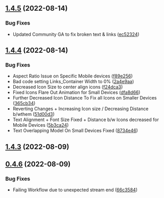 ## [1.4.5](https://github.com/Prathamesh-Shanbhag/Portfolio-Website/compare/v1.4.4...v1.4.5) (2022-08-14)


### Bug Fixes

* Updated Community GA to fix broken text & links ([ec52324](https://github.com/Prathamesh-Shanbhag/Portfolio-Website/commit/ec52324b8196359119b972fcdcdc4c86c45fd825))



## [1.4.4](https://github.com/Prathamesh-Shanbhag/Portfolio-Website/compare/v0.5.0...v1.4.4) (2022-08-14)


### Bug Fixes

* Aspect Ratio Issue on Specific Mobile devices ([f89e256](https://github.com/Prathamesh-Shanbhag/Portfolio-Website/commit/f89e2569f0fe09524f949d6b00615cbb1065e919))
* Bad code setting Links_Container Width to 0% ([2a4e9aa](https://github.com/Prathamesh-Shanbhag/Portfolio-Website/commit/2a4e9aaa55b2d1b6b60aca6f880aa5a51cf77b3d))
* Decreased Icon Size to center align icons ([f24dca3](https://github.com/Prathamesh-Shanbhag/Portfolio-Website/commit/f24dca398a4dba062cea3a8027f48a2d157d8de1))
* Fixed Icons Flare Out Animation for Small Devices ([dfa8d66](https://github.com/Prathamesh-Shanbhag/Portfolio-Website/commit/dfa8d6675a0fb070001071773da547b60f7017e6))
* Further Decreased Icon Distance To Fix all Icons on Smaller Devices ([365cb34](https://github.com/Prathamesh-Shanbhag/Portfolio-Website/commit/365cb341349635346df10ad6f923098c7dc7249f))
* Reverting Changes + Increasing Icon size / Decreasing Distance b/wthem ([51d00d3](https://github.com/Prathamesh-Shanbhag/Portfolio-Website/commit/51d00d3bac6f273fc7e57551aad9a3687a122eb1))
* Text Alignment + Font Size Fixed + Distance b/w Icons decreased for Mobile Devices ([5b3ca24](https://github.com/Prathamesh-Shanbhag/Portfolio-Website/commit/5b3ca24b5eee3fd7fed5f268268c3053c67aa26c))
* Text Overlapping Model On Small Devices Fixed ([8734e46](https://github.com/Prathamesh-Shanbhag/Portfolio-Website/commit/8734e46d6cc033e07d16f6317debd10807bc8d17))



## [1.4.3](https://github.com/Prathamesh-Shanbhag/Portfolio-Website/compare/v0.4.6...v1.4.3) (2022-08-09)



## [0.4.6](https://github.com/Prathamesh-Shanbhag/Portfolio-Website/compare/v1.4.2...v0.4.6) (2022-08-09)


### Bug Fixes

* Failing Workflow due to unexpected stream end ([66c3584](https://github.com/Prathamesh-Shanbhag/Portfolio-Website/commit/66c3584ac2b7b6fcf7e0b94d4027d0f604f71633))



